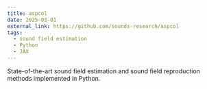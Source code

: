 ```yaml
---
title: aspcol
date: 2025-03-01
external_link: https://github.com/sounds-research/aspcol
tags:
  - sound field estimation
  - Python
  - JAX
---
```


State-of-the-art sound field estimation and sound field reproduction methods implemented in Python.

<!--more-->
